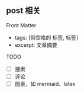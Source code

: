 ## post 相关

Front Matter
- tags: [带空格的 标签, 标签]
- excerpt: 文章摘要

TODO
- [ ] 搜索
- [ ] 评论
- [ ] 图表，如 mermaid、latex